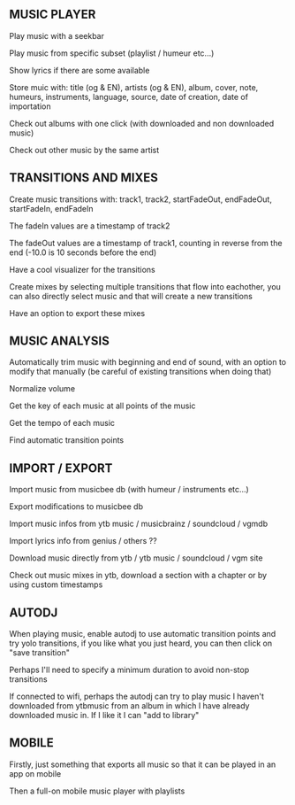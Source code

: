 ## MUSIC PLAYER

Play music with a seekbar

Play music from specific subset (playlist / humeur etc...)

Show lyrics if there are some available

Store muic with: title (og & EN), artists (og & EN), album, cover, note, humeurs, instruments, language, source, date of creation, date of importation

Check out albums with one click (with downloaded and non downloaded music)

Check out other music by the same artist

## TRANSITIONS AND MIXES

Create music transitions with: track1, track2, startFadeOut, endFadeOut, startFadeIn, endFadeIn

The fadeIn values are a timestamp of track2

The fadeOut values are a timestamp of track1, counting in reverse from the end (-10.0 is 10 seconds before the end)

Have a cool visualizer for the transitions

Create mixes by selecting multiple transitions that flow into eachother, you can also directly select music and that will create a new transitions

Have an option to export these mixes

## MUSIC ANALYSIS

Automatically trim music with beginning and end of sound, with an option to modify that manually (be careful of existing transitions when doing that)

Normalize volume

Get the key of each music at all points of the music

Get the tempo of each music

Find automatic transition points

## IMPORT / EXPORT

Import music from musicbee db (with humeur / instruments etc...)

Export modifications to musicbee db

Import music infos from ytb music / musicbrainz / soundcloud / vgmdb

Import lyrics info from genius / others ??

Download music directly from ytb / ytb music / soundcloud / vgm site

Check out music mixes in ytb, download a section with a chapter or by using custom timestamps

## AUTODJ

When playing music, enable autodj to use automatic transition points and try yolo transitions, if you like what you just heard, you can then click on "save transition"

Perhaps I'll need to specify a minimum duration to avoid non-stop transitions

If connected to wifi, perhaps the autodj can try to play music I haven't downloaded from ytbmusic from an album in which I have already downloaded music in. If I like it I can "add to library"

## MOBILE

Firstly, just something that exports all music so that it can be played in an app on mobile

Then a full-on mobile music player with playlists
